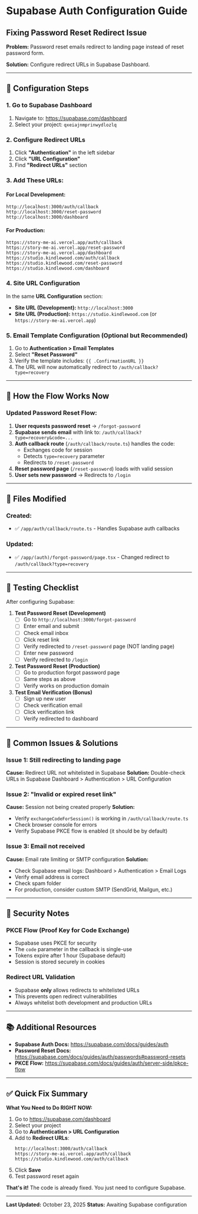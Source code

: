 # Supabase Auth Configuration Guide
## Fixing Password Reset Redirect Issue

**Problem:** Password reset emails redirect to landing page instead of reset password form.

**Solution:** Configure redirect URLs in Supabase Dashboard.

---

## 🔧 Configuration Steps

### 1. **Go to Supabase Dashboard**
1. Navigate to: https://supabase.com/dashboard
2. Select your project: `qxeiajnmprinwydlozlq`

### 2. **Configure Redirect URLs**
1. Click **"Authentication"** in the left sidebar
2. Click **"URL Configuration"**
3. Find **"Redirect URLs"** section

### 3. **Add These URLs:**

#### For Local Development:
```
http://localhost:3000/auth/callback
http://localhost:3000/reset-password
http://localhost:3000/dashboard
```

#### For Production:
```
https://story-me-ai.vercel.app/auth/callback
https://story-me-ai.vercel.app/reset-password
https://story-me-ai.vercel.app/dashboard
https://studio.kindlewood.com/auth/callback
https://studio.kindlewood.com/reset-password
https://studio.kindlewood.com/dashboard
```

### 4. **Site URL Configuration**
In the same **URL Configuration** section:

- **Site URL (Development):** `http://localhost:3000`
- **Site URL (Production):** `https://studio.kindlewood.com` (or `https://story-me-ai.vercel.app`)

### 5. **Email Template Configuration (Optional but Recommended)**

1. Go to **Authentication > Email Templates**
2. Select **"Reset Password"**
3. Verify the template includes: `{{ .ConfirmationURL }}`
4. The URL will now automatically redirect to `/auth/callback?type=recovery`

---

## 🔄 How the Flow Works Now

### Updated Password Reset Flow:

1. **User requests password reset** → `/forgot-password`
2. **Supabase sends email** with link to: `/auth/callback?type=recovery&code=...`
3. **Auth callback route** (`/auth/callback/route.ts`) handles the code:
   - Exchanges code for session
   - Detects `type=recovery` parameter
   - Redirects to `/reset-password`
4. **Reset password page** (`/reset-password`) loads with valid session
5. **User sets new password** → Redirects to `/login`

---

## 📝 Files Modified

### Created:
- ✅ `/app/auth/callback/route.ts` - Handles Supabase auth callbacks

### Updated:
- ✅ `/app/(auth)/forgot-password/page.tsx` - Changed redirect to `/auth/callback?type=recovery`

---

## 🧪 Testing Checklist

After configuring Supabase:

1. **Test Password Reset (Development)**
   - [ ] Go to `http://localhost:3000/forgot-password`
   - [ ] Enter email and submit
   - [ ] Check email inbox
   - [ ] Click reset link
   - [ ] Verify redirected to `/reset-password` page (NOT landing page)
   - [ ] Enter new password
   - [ ] Verify redirected to `/login`

2. **Test Password Reset (Production)**
   - [ ] Go to production forgot password page
   - [ ] Same steps as above
   - [ ] Verify works on production domain

3. **Test Email Verification (Bonus)**
   - [ ] Sign up new user
   - [ ] Check verification email
   - [ ] Click verification link
   - [ ] Verify redirected to dashboard

---

## 🚨 Common Issues & Solutions

### Issue 1: Still redirecting to landing page
**Cause:** Redirect URL not whitelisted in Supabase
**Solution:** Double-check URLs in Supabase Dashboard > Authentication > URL Configuration

### Issue 2: "Invalid or expired reset link"
**Cause:** Session not being created properly
**Solution:**
- Verify `exchangeCodeForSession()` is working in `/auth/callback/route.ts`
- Check browser console for errors
- Verify Supabase PKCE flow is enabled (it should be by default)

### Issue 3: Email not received
**Cause:** Email rate limiting or SMTP configuration
**Solution:**
- Check Supabase email logs: Dashboard > Authentication > Email Logs
- Verify email address is correct
- Check spam folder
- For production, consider custom SMTP (SendGrid, Mailgun, etc.)

---

## 🔐 Security Notes

### PKCE Flow (Proof Key for Code Exchange)
- Supabase uses PKCE for security
- The `code` parameter in the callback is single-use
- Tokens expire after 1 hour (Supabase default)
- Session is stored securely in cookies

### Redirect URL Validation
- Supabase **only** allows redirects to whitelisted URLs
- This prevents open redirect vulnerabilities
- Always whitelist both development and production URLs

---

## 📚 Additional Resources

- **Supabase Auth Docs:** https://supabase.com/docs/guides/auth
- **Password Reset Docs:** https://supabase.com/docs/guides/auth/passwords#password-resets
- **PKCE Flow:** https://supabase.com/docs/guides/auth/server-side/pkce-flow

---

## ✅ Quick Fix Summary

**What You Need to Do RIGHT NOW:**

1. Go to https://supabase.com/dashboard
2. Select your project
3. Go to **Authentication > URL Configuration**
4. Add to **Redirect URLs**:
   ```
   http://localhost:3000/auth/callback
   https://story-me-ai.vercel.app/auth/callback
   https://studio.kindlewood.com/auth/callback
   ```
5. Click **Save**
6. Test password reset again

**That's it!** The code is already fixed. You just need to configure Supabase.

---

**Last Updated:** October 23, 2025
**Status:** Awaiting Supabase configuration
